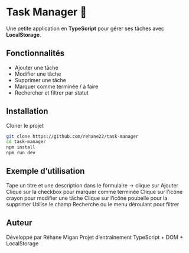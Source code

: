 # Task Manager 📝

Une petite application en **TypeScript** pour gérer ses tâches avec **LocalStorage**.

## Fonctionnalités
- Ajouter une tâche
- Modifier une tâche
- Supprimer une tâche
- Marquer comme terminée / à faire
- Rechercher et filtrer par statut

## Installation
Cloner le projet  
   ```bash
   git clone https://github.com/rehane22/task-manager
   cd task-manager
   npm install
   npm run dev
```


## Exemple d’utilisation
Tape un titre et une description dans le formulaire → clique sur Ajouter
Clique sur la checkbox pour marquer comme terminée
Clique sur l’icône crayon pour modifier une tâche
Clique sur l’icône poubelle pour la supprimer
Utilise le champ Recherche ou le menu déroulant pour filtrer


## Auteur
Développé par Réhane Migan
Projet d’entraînement TypeScript + DOM + LocalStorage
